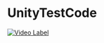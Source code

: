 # UnityTestCode

[![Video Label](http://img.youtube.com/vi/'_7-6e4jWD-w'0.jpg)](https://youtu.be/'_7-6e4jWD-w')
